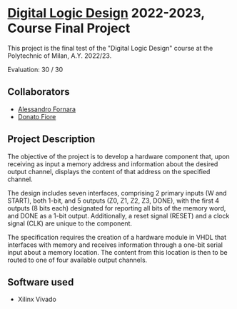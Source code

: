 
# [Digital Logic Design](https://www11.ceda.polimi.it/schedaincarico/schedaincarico/controller/scheda_pubblica/SchedaPublic.do?&evn_default=evento&c_classe=788722&polij_device_category=DESKTOP&__pj0=0&__pj1=9cc3f34aabe22aeab794c35ef361f0cf) 2022-2023, Course Final Project

This project is the final test of the "Digital Logic Design" course at the Polytechnic of Milan, A.Y. 2022/23.

Evaluation: 30 / 30

## Collaborators 
- [Alessandro Fornara](https://github.com/AlessandroFornara)
- [Donato Fiore](https://github.com/DoneyMoney)


## Project Description
The objective of the project is to develop a hardware component that, upon receiving as input a memory address and information about the desired output channel, displays the content of that address on the specified channel.

The design includes seven interfaces, comprising 2 primary inputs (W and START), both 1-bit, and 5 outputs (Z0, Z1, Z2, Z3, DONE), with the first 4 outputs (8 bits each) designated for reporting all bits of the memory word, and DONE as a 1-bit output. Additionally, a reset signal (RESET) and a clock signal (CLK) are unique to the component.

The specification requires the creation of a hardware module in VHDL that interfaces with memory and receives information through a one-bit serial input about a memory location. The content from this location is then to be routed to one of four available output channels.

## Software used
- Xilinx Vivado
